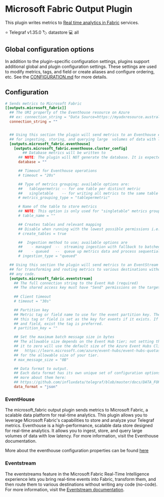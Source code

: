# Microsoft Fabric Output Plugin

This plugin writes metrics to [Real time analytics in Fabric][fabric] services.

⭐ Telegraf v1.35.0
🏷️ datastore
💻 all

[fabric]: https://learn.microsoft.com/en-us/fabric/real-time-analytics/overview

## Global configuration options <!-- @/docs/includes/plugin_config.md -->

In addition to the plugin-specific configuration settings, plugins support
additional global and plugin configuration settings. These settings are used to
modify metrics, tags, and field or create aliases and configure ordering, etc.
See the [CONFIGURATION.md][CONFIGURATION.md] for more details.

[CONFIGURATION.md]: ../../../docs/CONFIGURATION.md#plugins

## Configuration

```toml
# Sends metrics to Microsoft Fabric
[[outputs.microsoft_fabric]]
  ## The URI property of the Eventhouse resource on Azure
  ## ex: connection_string = "Data Source=https://myadxresource.australiasoutheast.kusto.windows.net"
  connection_string = ""


  ## Using this section the plugin will send metrics to an Eventhouse endpoint
  ## for ingesting, storing, and querying large  volumes of data with low latency.
  [outputs.microsoft_fabric.eventhouse]
    [outputs.microsoft_fabric.eventhouse.cluster_config]
        ## Database metrics will be written to  
      ## NOTE: The plugin will NOT generate the database. It is expected the database already exists.  
      database = ""

      ## Timeout for Eventhouse operations
      # timeout = "20s"

      ## Type of metrics grouping; available options are:
      ##   tablepermetric -- for one table per distinct metric
      ##   singletable    -- for writing all metrics to the same table
      # metrics_grouping_type = "tablepermetric"

      # Name of the table to store metrics
      ## NOTE: This option is only used for "singletable" metrics grouping
      # table_name = ""

      ## Creates tables and relevant mapping
      ## Disable when running with the lowest possible permissions i.e. table ingestor role.
      # create_tables = true

      ##  Ingestion method to use; available options are
      ##    - managed  --  streaming ingestion with fallback to batched ingestion or the "queued" method below
      ##    - queued   --  queue up metrics data and process sequentially
      # ingestion_type = "queued"

  ## Using this section the plugin will send metrics to an EventStream endpoint  
  ## for transforming and routing metrics to various destinations without writing  
  ## any code.  
  [outputs.microsoft_fabric.eventstream] 
    ## The full connection string to the Event Hub (required)
    ## The shared access key must have "Send" permissions on the target Event Hub.
    
    ## Client timeout
    # timeout = "30s"

    ## Partition key
    ## Metric tag or field name to use for the event partition key. The value of
    ## this tag or field is set as the key for events if it exists. If both, tag
    ## and field, exist the tag is preferred.
    # partition_key = ""

    ## Set the maximum batch message size in bytes  
    ## The allowable size depends on the Event Hub tier; not setting this option or setting  
    ## it to zero will use the default size of the Azure Event Hubs Client library. See  
    ##   https://learn.microsoft.com/azure/event-hubs/event-hubs-quotas#basic-vs-standard-vs-premium-vs-dedicated-tiers  
    ## for the allowable size of your tier.  
    # max_message_size = "0B"  

    ## Data format to output.
    ## Each data format has its own unique set of configuration options, read
    ## more about them here:
    ## https://github.com/influxdata/telegraf/blob/master/docs/DATA_FORMATS_OUTPUT.md
    data_format = "json"
```

### EventHouse

The microsoft_fabric output plugin sends metrics to Microsoft Fabric,
a scalable data platform for real-time analytics.
This plugin allows you to leverage Microsoft Fabric's capabilities
to store and analyze your Telegraf metrics. Eventhouse is a high-performance,
scalable data store designed for real-time analytics. It allows you to ingest,
store, and query large volumes of data with low latency. For more information,
visit the Eventhouse documentation.

More about the eventhouse configuration properties
can be found [here](./EVENTHOUSE_CONFIGS.md)

### Eventstream

The eventstreams feature in the Microsoft Fabric Real-Time Intelligence
experience lets you bring real-time events into Fabric, transform them,
and then route them to various destinations without writing any code (no-code).
For more information, visit the [Eventstream documentation][eventstream_docs].  

[eventstream_docs]: https://learn.microsoft.com/fabric/real-time-intelligence/event-streams/overview?tabs=enhancedcapabilities
